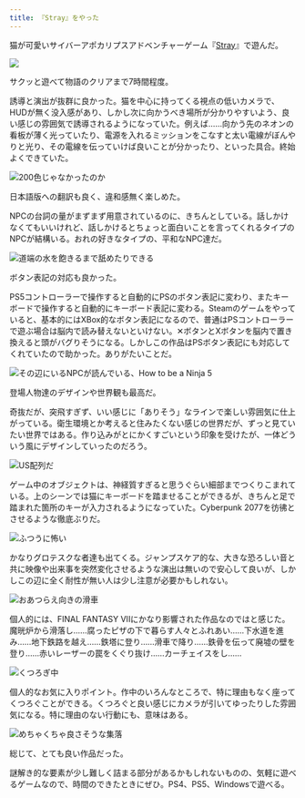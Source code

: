 ```yaml
---
title: 『Stray』をやった
---
```

猫が可愛いサイバーアポカリプスアドベンチャーゲーム『[Stray](https://store.steampowered.com/app/1332010/Stray/?l=japanese)』で遊んだ。

![](https://lh3.googleusercontent.com/docs/ADP-6oHwczmlIGAFYl87VpGhn2phvyTi7edfMpk637_Y8MK7FYLZSLvf-y3pScqSaeFRaWpJE3AHeROXhc8tn1dHkQIBme28uyBxtUqVdKGIgSOuCcSWw5thXoQi8UewtlHjhtlTMWHJDup8wAl1c60yrxgzVYjXfIek9qcayiYXKkhfj1CnIjTwl1A3OX1bfpW89silAFaW4tyuNrpy5xKZ-3ADgV_MZroZ9RnfNP4JiBgp6lIfL2lo9nF_jq9iqHSCTDMkTKDAtI_nSIgcS-VZTMEyDr0wMRVYzo_i0cwSdJapZ8Eg4wu4ge4fJYzVpPaEQ--4Og2hU9r_g7xRv_dS53sEdjOwa6nYypUHvhd93oL9iw9mC6OB7PSZn5KOj9MN6nIm0pnlHYCj2a9fqnsb5bGrY3B2XKIy2rSu1rVKVw99rYxNa4MiKUE0KCr96sJQVJq28zkOUZ1B-UD-Q1OHUYhag4VBIdmRb7laslK-8aWnkGlkI77hR38gPdNcWjRW5Dcrc7leJRkesVTbTshlpB2tZYLkIKFRnGhT1U4rWaVh1hFoKxznwdyThFHeAncQ8xuRu8ULwq5zDdRz57ltilFGHNUuy4jAl2NTcyBB0kPNiAjHzWzNSBwQjE5t3VYGO8kklIJQaHw4UvVXOsTQiKvWD72TMHByT25NQPm2QbWKvpeNCSXhy6o9MG9y73mhu7uqH-yIKKRtrKQD-6raGY89Da7OpuhQgnxwNMMMsIGj0ZZ9LDWgnLBaRFzZwtnge-zO7EoPB96ZUe7usB5fBbEgPkE3UxcgShBR7la8OYVMTFK6HYQYd075TtcQZXXSgeewy13iGBhGKz_ndYlNsf-WSpWc4j4nWZnKWTG6IlahfNonQo_AGLyNYJmPLXqzqcu2dRuTzOHhmY76Q_OvTAhW83qZiHp-wj6JATf1Po4AVpxo4OF0Bklw_rmCTsnzGO3TdTUep7q4gLzE8Tt8giucpGoiBy6mKHa51Q38IqgySnGnlCiBAAGI8ruu-cXcVhM44YhW1DgtVWq2Odty_OqRXOHW5GEENbh9WqUn27-geAqdBs79ckXbCib5R40_hJ1V8n9pI_5iKgummy1ZStCVThmxx-LTNG2iYlqCab-fZCpn33_a4V_hLI2j6-OexrvYuMRbTvT8Ydo7rB4BATUKBy4XyYqDL9qIDT9SAG88rvue7cRDd6TZ8gB1UNot-yN9nxe3LBKO5-Mx0TACU4DP_SBv1u6_XVASQeRyQjpV6CCAHg)

サクッと遊べて物語のクリアまで7時間程度。

誘導と演出が抜群に良かった。猫を中心に持ってくる視点の低いカメラで、HUDが無く没入感があり、しかし次に向かうべき場所が分かりやすいよう、良い感じの雰囲気で誘導されるようになっていた。例えば……向かう先のネオンの看板が薄く光っていたり、電源を入れるミッションをこなすと太い電線がぼんやりと光り、その電線を伝っていけば良いことが分かったり、といった具合。終始よくできていた。

![](https://lh3.googleusercontent.com/docs/ADP-6oHlZRF3XC3M6qJy_hzbC2M6k6_24UyAiJIWap7eiHl4g4dH0rASvGqDO_O2mTNmEQZ8N2PGhjdeTwK2Vx8jDe1trYIub0VxX_IZ0e7cyNveW-b9H-92fKF4ayVcSaN3JyX6F9POahcuLyjgNbHYeZJp8t9hB-NEfj9iKN92oaDTQep4wltKzrFfNuLO2NpOCpM5QUdR8h8Pjcr6beAXZlVGEEoQgM6Om48KQkHAYkfrNIub_LQlmF5VsJeLczJTi6TfJntruBtF-GkTHldjIR9E6XJ9qxoYu_aRRuhcvSSVTr43BqyZNWK1LV1XgHe_kQvjcwihOjxq9QaQ9LbW9Wr1Vh50JeOJqsJ355U80roCFVxbgMoMZTX8w_JuhPLHydtz9JGeo8vXItw1wOzj8RfxSbcC8-oUASd6zX6nhiye1wvl-lyzckbCZ9U5yzO2n4mYPU8NOJZcd6hTm9hOkXNMZXELDFcMyDlCLXr78vwZtcGWWt7fFJdIiCGhCOqvKFvqeeLVZWJ5IkBCpW3IO_lyZ5yy1cEJHhxWXmV4yf0SeVnDg0EPPc9LC298dBn9m_WtECxmLB1WRipMueGlrkHGU706Bgf0wa8gUeFQFrqzoEfMTa33dNfmUdTws5dGWBuPfolWpgK9b1PfVWyJmoahEPaFR8yo5ksyjSHHo3VlitPkI82nkUsucRuS4UHOMIMfxHjZLHDtxrq8wXhDqvLmMeJLGWzmlIGsY1ijaw3JOSh3VbCjvDNofcXGYMJZrZfoJB7RRKXnHhkzDeacxQP9hrKITEKYzItpdK4pLsvGOYCDyUxUThyBbiqSfPlFFp6AMPxq-eu0JV_a7x3TVB2eiwNHPu4ZrsQkXDx3ZLnGOX-Q4mlJ-iI_uPOc6fi9lexRoBKTBX-8aLCGDyMlTNqPN5pvbELIR1sVZDIyVjMGPUOBHuawhgfl01LpY53qgZLsjv5VwUGmME4eHYDxRrgf7X2wJHJFJk9e1zeB5K2ga89pDL5stXh-3diiuFTyyAg-SoI6OaPGYa1yW764m36E5vOGqagqyHMJMZM1bBkZGFnCUHRnsWuGYIN6__sXUKBRxu_2gICaYwaLYxnKWumUJhzq3NU1b2We2BeN32kdawDEijwxzxhy-jywG8Ll4Dn3Gm0syWWEi14Dhamef8mygQ3ZY2K8j95K5OeXBAi5MYo38zgDX8oXcmfIXk6IGnqYbEVF_PPhg39jYWTFwQWqu6ebTpTOoe6uZzLFSdCSiXGnfA "200色じゃなかったのか")

日本語版への翻訳も良く、違和感無く楽しめた。

NPCの台詞の量がまずまず用意されているのに、きちんとしている。話しかけなくてもいいけれど、話しかけるとちょっと面白いことを言ってくれるタイプのNPCが結構いる。おれの好きなタイプの、平和なNPC達だ。

![](https://lh3.googleusercontent.com/docs/ADP-6oELL9U-fH-dGyhTLHWYTnJRrAuECRtfLa05IrOl86vOpIbNGfCpiWBGhCam2Jhw9j-BzpbBD-dX5Z4PrEs2qb6KYqYu91rOSx3JYGChMeSOqmQxFCz5oa3q9_jd3fpIjwbNt0vU7wvzwaoR39_Yc0y2OAb0J_7XuAZlh9RmRk_T123_rRDAfO4MlYXp1iUhlPeVMhz7UalLI2DY7AcwXxyFj6qmBE12HbHXh7sgZhQhkhwlgI9yaXflK0EmzcI7ErLN_6z5zbmbgBG7eg_E7ZBMqJK1W1hRTdwSIkhx3fhB1Qa4SZAv2ETEici0n-2scN9BLIkxyXRGYiZWLmmeLG344t9gb7U4NvJBkN_kPcY1Spabda0liTsPnA9a8IJmIFq9SfrVyIypfp8VXH22MD4UK89hInMhKnLPLCwWWmjhxz2tVxpaWMshyl3EGKDQgWEl1YPOnvTBCqlbnzXN4D4HqnzDFf-uLwr5m9628dczagJZkaf_PEG6dVVorx12bUDTOCCQwrOwr2XP95tWHR2FMbUwh1uN4MmWApGjXPYNbfYcrRrKHVND5ar7BGtlw0wD16wHmRpEPRQOb5jEwlkntvGQJ6bsefi7g5ysrO-tX_VW-9eIXwMOfFmPf6BchVyD2h7cYwTBvUImXXX3aOt1xBLrAg3ydVXVZUFZ1Sp14q1oMrxuOypbo8GLJIzKi2y2UbzkfpMMcF35uGxhY9R3Bi0ZCfWqjjze--TSagMewMg8Enwr3Px605Bk0MPAEeI8FZWqalfbLIu5UiW9LzVUh4OnJLBvuwccCVsxi-rwgYZGoOGGT6cdZ9fRToReuoZlF1vP_uHeZ2SUmL9arnjF9P6hG5aJFrhSLDx7w1xy4-g_rr65WtqSe4BRkndTofsIWOouQ3Bgrm37GrMdJwTvMg-TJmZweSJSXhC6v6dX46DjSoJOElpC69t_FRGXFOQ8xr1AVRzpM_bkqAuai8CZQcI_gRAYIbaIsq3FbqpyZ4ijPAceefDvWKaZp9gY9EPhgRmeVGghm3KxaM8Ah6MQ1Bkkm4gKa1xNxs0e8-e5YvihTKpBk7uq2u_29JP2FT_EqWe70tk9gBY_hH1KxI4qi1VL5dVE2sDIpKnVxKbEqSP9BfrJExGxh1PJFQV8X2aQ6eo9HEs--BDGaWY7YVBE2w2PO6n4UUutn1wZ1vCbXi19Em3UoJsp1p5AQ-5aN4g1JuUpIFhaZ_lWMBMBIcxotvGbuzlfDEz7WnQA5heSV288GA "道端の水を飽きるまで舐めたりできる")

ボタン表記の対応も良かった。

PS5コントローラーで操作すると自動的にPSのボタン表記に変わり、またキーボードで操作すると自動的にキーボード表記に変わる。Steamのゲームをやっていると、基本的にはXBox的なボタン表記になるので、普通はPSコントローラーで遊ぶ場合は脳内で読み替えないといけない。✕ボタンとXボタンを脳内で置き換えると頭がバグりそうになる。しかしこの作品はPSボタン表記にも対応してくれていたので助かった。ありがたいことだ。

![](https://lh3.googleusercontent.com/docs/ADP-6oFuqQY-Vwf_JplLon2-M8tbigUBz3xJMT8ztjgLxcCVmLm3MUeCLgjmuiVkpAJSb6GvFV_GKHSQ_Vc6hvNvzlnAYCnumQEXMcgSUrht0RlXeXP9hHOuBGUdBiR4-uuqdvMYNYSoVEDuT9nnGRUlzFaca08EjROmbkMeLVfznXcME1l2eeGzFOuQhEl1TEFHRrBg8AjhtNHzRMt4eIkXa_Jbmcc60AVZTZNK3Su3sz0spG06KAPQaHfbMPow2ms4Yu97eI9n0J_Tf3SxjAPzVP0iC842L4cU_8c9tzo2__J5DunD1rLyFYhAPcfiQ7dbZZqUKnrmvjrR4czL6HAIT0OGoHx59mmFF2sOnQHSPQOuo8gk20gQ-r0YsTqrZrRB7SYuqrQH0STGfrFUi5Vk2s0O_A0nPZ2Y7O-G2IZyz_mZoujdE7Ez1dKHPCiQR5vRN1apdQcjvsMXJ3fE5zIJ_vKbvvfaPfpouBW8Vi3gG9udN9g_E471QcqxZvL8RLWFHR20_eDrusFcrj6qMQou9F4_OAZHixAqSWp9xWueu142hW8KQPkcZVXekUATLvu2VuL4qcLTrcvmRM2P68WSwNzLqGfuHYsDMhgs2LbKbuGZf3j53nN6NGKeTdQx3QARAUKBa1B8pPSBBY7XxpKmA5zoOp3zzc9tLlGnIVDxgpJGt8mj76g0ht1YXC22PjwYg6ZvYvYu4YwdBS5Vx8fohiZkBVY0R9svmhjxcoGea9_KZVS2BFqpHnQ6JxqdA14rwAUbdU-Gc9RsJjq1OrNZznnGUBmE_QEbtbm0ZGTJdk6OEsc_elqCIjMPmL0y1vmUqmuJDawKW7Bv2u84XA_0cmHVVrKQQgYhMcSFhFungiD66jtXRkXgqpF_xeCFuhS4L8LTmkQTYUrhu622SliyL-2wnX4nC_PxnW2LAvLUtU_BjdxIz23xP9SX_xXvIadG2zCaHl_VWuexxLaqwWdsG4fnoaaF1SzA1VRsNydomuRhDlHRKsW3s1jUFUjJXcUmpOh3oJHx8Vg0BX1ODfacb81qWk8LSI2g-vj3mIdN0yiocqowsU4zSYbprKQhRZ_7K33dF4NXY7WerYQ3brSTsSknJAOmnasTuJUukWl3mI9J8xro435UUb_nlVdiTWB5cITgOIh3Xo63-K1fwIgwF6FM6hIts74InDDjLPQrCZtzcggmlcq5tBnJfqIgkh3sSsjJw98S1EtxS3eK6yiLsqF5BjjnoDSZuL3BGR2BbwNVVPCn4Q "その辺にいるNPCが読んでいる、How to be a Ninja 5")

登場人物達のデザインや世界観も最高だ。

奇抜だが、突飛すぎず、いい感じに「ありそう」なラインで楽しい雰囲気に仕上がっている。衛生環境とか考えると住みたくない感じの世界だが、ずっと見ていたい世界ではある。作り込みがとにかくすごいという印象を受けたが、一体どういう風にデザインしていったのだろう。

![](https://lh3.googleusercontent.com/docs/ADP-6oF6N0P25CFrtnVyO_RktEtKxWnNl6Ppiy7yJq4Ba9feBQ18GyrNcVqaWVj_y98vZyLUd8RKXRGZLKzMdXisCDXl5U7VMah6lOKEASHlqCqThZGAp5G4jgB3gaPsiEzyea78OHNm6NQFyUqL1WyXcOPsBKBFjGAkmrlfMOz-Ub-a43ZTngRs4Jbb0OPcgksmFmSxyQDuEvypNHkk3ED6UXA3cQhtaI-7JP0eP1HnxVMs9EHRYeMREA4rTbOIr7AbEQlSOugnzmqrBrkkICbF1xjipKcNLjksMXfpIEvd6Duldu4trUQaNfGEJkjyGHJqi_WILk9EHwCkP3-BEw5ToRniLCRqIILFWK7OumNqR7c9dFdaNIMR1a7gNroEjVrIdXSgLhySRl0debajXXnw1H7iux0TITXlktqeQvkjhdUIN1O59ASYXQlZp_JazWcoGg6Qy-UU84kwAN3mxhltXOgZlnQ9zdNB_tB3wyEnppjy3Sk3HR7qCV2IjcxgyR07xXueinuvz0PY8oIA0Vlo59TdDfpjrQbiU7csKSyxM1dhEFwLkZ3lMIcnBN3hMY13c1pQ9mhFIvSg8bh9wBGNF0G6Uu-VNqEQvGasWcXLW4e5kYkiLVwSbvRmopT8QtVrYVk131vQzdRnYNGV93ctFVxjAop4sI1AFuMJ5WUnSuPlaMlWDNbkgAnYLsnN7AoM7_jAUjld20qNLSJc4dUYqJ18uB6e86hPPvrOUkbhZ2BX0gQT4fH6DgVSfk_XFVVcN4bxgq8H0WCYiO5CRkpkSkkDJeZ1rraHvu2-Qk8qzYNjSJdWXQdaB46jIAdlW48hUu50SBw0QbslwDh1lbJJkSKrRHBqwkzs7tlO_-lntVT2AGkrem_ztjUTpCRGzYe8G765iot9qYxOQUdmMzKOMJuNvd0intGVZvctgleOwId36QJsWdFhU0tW6xzfzZZcaaakYe2MIbf5QXbAVEc2_gvuA2bIZlPJ_2KKpkd2vetJ2KzwP2ODD8o6wo6r38Qznk1kcTAJSwk5Lu4ZQjoRkYCRAzLJWBSAGOfpzq9Cl6JbpEXxy-Ofk9ihTvQqRV4kG6Z-Pu2_H8sz4MwaM8I8ALQrY2Ogy2ZQ48WJ09QUTcYCv3qWGT0Ib2d8dv3lUrQsBO4IMZSWVcMob0rgxgy3f52BqLiKL5XAz0zEGa-Wr-qRK1iNrHPN-Q0uiHIGGMCs7eHz7K5DDoNj5-dORth_aw8HIfRuk7BXiLHuWL_0t1gbqZiV2g "US配列だ")

ゲーム中のオブジェクトは、神経質すぎると思うぐらい細部までつくりこまれている。上のシーンでは猫にキーボードを踏ませることができるが、きちんと足で踏まれた箇所のキーが入力されるようになっていた。Cyberpunk 2077を彷彿とさせるような徹底ぶりだ。

![](https://lh3.googleusercontent.com/docs/ADP-6oFKg_y1vUrkQDeAu108KJz_kApiZBPtQ_-XdQZoYSOtw2ecqw9aijMYNvvLKBoq0K3DgG-PlFtxA8HL10A6UDV4ZHM1QtDltct-MhMxuDnwbPgE9GH2SXkUQ9vLRdXDfJKkRn1N0z7saR93d1tGcdNJDS3eCpnaWm6jNNsUhtQEr4DPampG8jLuK7DZQpzSPKDJRljljJceUH6MDNu6hH95m1tgSwFB3cszUkUIDpJkBx0_6w21R2I5gQDSev-_5sFc5vRkdjC2jYoJaaaaD9hSD6asD2Wm_mJ272r9Rrw9u1zi4I80I27e0pT-0K9jQQiuxrubMYz5PLnzn8Tp5mslMVW1HmYEHsk2ID3evDTgRg4W_nOc4YjwGUvn8JwNBjVWmU-Gwe1mm9TGyP9_fWXoGemR_0FWtXGamD04X_Ej0yHcFG85ZtNxCxFtMbcD8ZzqxWm5GagHD_olEtQXSeRsbaE5HM3hQ1HftHybLxiKHgcGU800eTYGeREi-7C1vsZ2EAPN00M5Ltjs9XG4z5QFyws_d9_46eAMsnIuPrilVBKOSTjnMIL9OKQU7dxfvKTKVAeuk4leJmt1_UM4tKQE9hcIuP4M6IYk45PdOWXmT-M0AZE-UzDh7uUqwxEwcqjRsZJuGD4w8ub24a5ZI2nB_5EnABAn2OusH32b1ILP7ATa3e52zMd-iijBXoAVMCP2McWwKOaYQQg-w_KFF8v5si902481WUjX-a7qszFmU2eEneEgzBz-A6Tf_YNr6f8cABIt1HEvgkuPz-v4rZSM-pFRVDURndVR8re5YK14dlDkLCP2f0dm4Faw19JN-M5YycQ6uulXAr2TJ03bhHOLgz1nFAZxrV-xxmX6_H-3ZNhYPoGfj0smdwZJcrCZNGopvGrOB042Zn2ogwr_YcvG2JtrEmrVlKPp7VmMF1bIZ4UcT02ddeYjtQCIgFfViWZEbsItw6k1IcwcfAJX84FVI7gn0P0fVHTd6bXQe5BTRi3OXEYsrHrXgfYlRDMPF5L2i9Jc1rF08rwZ8bwdCuNfUIOV_NsUhShfBsNKtl4ZL2WieiCH1NPYeOLrgGgO5elyNDXfDYO7t8SqnCDIeu82sZmWo6am9lyMygidxrqggZuLtaa8FWmIAH8RdSl_vkLN8LcWnToKIAOFsJ846WM1OzVWlPaQSc5S1gbr90DkN7LmlD7DUfMCVq9YDhV2DEPzUTu5hjh8tUEoDr3Mv36pm2-lEXZzH0XD6FJafJjQQ1Svhw "ふつうに怖い")

かなりグロテスクな者達も出てくる。ジャンプスケア的な、大きな恐ろしい音と共に映像や出来事を突然変化させるような演出は無いので安心して良いが、しかしこの辺に全く耐性が無い人は少し注意が必要かもしれない。

![](https://lh3.googleusercontent.com/docs/ADP-6oG4H3ILljU60lt0oyDVnBcGglBlcC8k6d8d42Fs3W0z0GIaznGdIdHGFPjL3_nTCKoJVQbACFYieOy4wOOO5rHa-KokTs3TXjIqD2kaAw7G-hw3jbQmCc-0r8eOeHnJmbLUx9_8aN5zvN3V_C0042oS0PTns7P-FMQ1I85wbX6buDhf1ajQUvliz1tGr_sxpL32CfSO3dQiC_TjA8cY5szIlZRTl-ad4awKiZ63OVRBRJsvFZ4zZ9fgw3FgZ7bEM3Bkqbs21PZ7rhEbha5uu4K--gZCdBB5xtc203vT7CWDo6OoOGqavPEsG_dZ25yL2lRvvlRieSaZpcv_b-qpeNSNEwRNiWZwFzmduAIFtr0nUUUBG1q209vOZlRXVIEguK0z6Dm2yxP99jM22oBQYUku-HssYsrv3YN0XudiLRtvh5AmVbkOV3EOuwYLgzoTnJE97QdNJahb8eH46KUXSVSdbapXFklGXdaoUjyXwx1kLIwJt6qPDqaPWQmYxcAbN7kCTu2GokhGtqjh5Dmo2Fjfkkyy8AOCpwI63o7kioYOvyiRy9K_n0AoKkVrHm7DYzeF9-MxAQtPYObMG1KTPz6-Mn-dhAFZuPe8L4hULd61SOohYDo_yz2HO5Q8V8_OqIWkurhBAOO7Wu6VM5hnK3LzDuq4ItHnAI1CVEsJ8sjDHLp7usG1UccGPAe1TBZn3Kc3ArKx9EkN-z7XpbNvXHeXCeEG3Fi90KdwCfPOS5Zc437b-RiuQC74pZsmr0Q6VFfA5fucZ8WXn3XKYgbw7Eq_nI-49wBoMpS6Kkduum6QpQEoIhhR4edeHR3zWwbZE5LVc28l1SpIF9j5WEchz5vjm-yZSCaXX9fRhcUINbaukRxfken1dfUSSxEoNTN2oDhTipNDTyKI0hpAEWWt1GXFkitOvVKdMtrHkxtYUgOhUXmMpwN4qF4uC-Kfsrcd24YX4QTXXjDVaTxyX0SknqQrMPJLukRqlXB3On8W4k53sghC1Ib89-M8Vq7_B1YOL36omZ8gs9Lt2_nplwdNuP4bmnyJBX5Oz9Msz8fHhBQsxaStd8GndWCz2foDa0nIEGUJBPIPUvfjf1bemsZjT8DzA6v8cc2P95t9X7fE5qQkbBb8nMop-KXui_9bAr9ZmVgngsiQ51Pyc2gvpqGLZDaMdFnPJl8uB71iQNEGny1peAZLbYsgiAa0NzyIMPuJHHbePS7Qd5h61inZa2tkKhWaJ33ZmeuHb5Jblp5EbJPHCRRtYQ "おあつらえ向きの滑車")

個人的には、FINAL FANTASY VIIにかなり影響された作品なのではと感じた。魔晄炉から滑落し……腐ったピザの下で暮らす人々とふれあい……下水道を進み……地下鉄路を越え……鉄塔に登り……滑車で降り……鉄骨を伝って廃墟の壁を登り……赤いレーザーの罠をくぐり抜け……カーチェイスをし……

![](https://lh3.googleusercontent.com/docs/ADP-6oHTzqPnMlALn38ow4A5TRhE8kZvQpKGUu-q1r9y_NBQNRlpdpsrQSup0WADw2Oxc1uJUrQQO710UZjM2S8rNcTYXblTBd44fY2PUtfot9fQKIMQ2F7HardvBw2xedMQXbF1Y4q1m46EPax8rZ9YaFGzFSiosUDK2TMh2FMQSoXLzFylKRSFTsAMQS6XKJFNcl9TjtLuyqgnIntjPulUOnjvZ5FaaB2Lm-iO_0icJ1LFvNBS4dyAnlu2T3b4D_comOAx3sn95oAYh_fv6b6tzMVi5vBTgwerH0Bl4EhzJNcvMRVLqzpaZip8SBbF3G4IHTlH-cDBzCwPjIVkKOdySHkmczve4CBS4m6cjmLZW8rUKgfdFwXYYHQJF1urZwotRBS9s4wnyvfZRmy9G-N6dLwcAooGCNLe6SE0RvLNE5coVB7W-KHdNKJbphsQmWYL3JG8OopQilX1fExJesNh8Qg3_Xbx5ROU4Sb-MwnQzoZDmwIEI19OsNtO7vV5t1tZ5uzkeYTLSVxFtto46QCDil9mPk9bCw4dvAyKEKRNiuQUw02yILRRUgIRtSJj81kw477GxB6aEvelqQBWd-pkccFm_TSWhcu7FWhc2EJy7GzqwmgSkc73FkGJaUplk1K2-8qVMiFoxjmQRlns8lJ4RfEeo52lt1thwDM7fiNhNkxUz4iknkXsHIPwz8AHphgsXKLUH07y5NtHAFV3NAlFlB8o1PWgYtLFbsQfyxNQe7zCL0ay_xBC0gtHH4jHSYKXFuDvj4Khu4c8uV_a_4-henoAaQq5frr1dh0DOCaiOYbuSO5jX-j9jjdySNP2YsWqLtCejShK2rh79cGy1GzpLslXT049t4agxDpiuyXr4eImVpnytkIR2g63pNtyaxm7jHmcID_41QG0Hvb6Fj-msf4B-iBLNA89T06QB4ZPNPBr-dzFc2CfjQ1mObUrNM_CuugyChDz1qwxYB7-ceF17kyT7K1WzE0hZ0NuZOmkoeiONEgpyawl4exb8VS1lHWqvr34dceKpTH5NkNRl-36tTGMeMXZtUUURbO1Jy0Ye_oFcYRB6lLe6zkbtCBhLMeO05h6zjBRoxyn_tlJ4kDDf3Mn1KuWoTE05UbiB0L6SOxqrr6x1sifYtIgtXLY96gtvUGC3BHF0BkbnT2h8pnxaGSUfdPr_bmMeJ1ZHw0o-tIr5mmvAYgEssxHj1bKcx-lpO-4TVEdRXJkrEZw3NNfDv7vXxffCCWaj5F0t7FBspFl1RXXAQ "くつろぎ中")

個人的なお気に入りポイント。作中のいろんなところで、特に理由もなく座ってくつろぐことができる。くつろぐと良い感じにカメラが引いてゆったりした雰囲気になる。特に理由のない行動にも、意味はある。

![](https://lh3.googleusercontent.com/docs/ADP-6oGVD0jwAlboDnQ0SeVSY4p7KqPqsKHj7QAGDus7hUFOwgbt8GR_hEeE-phYC5YkiW5X9o1NfH3al_d_cdZi-Ytl7Mma5ttJ5GOPr5xTkkMsW-ScgFTwhQc0u4KBtayx5iG3fIDDlM1pl-bJZ7tFvHew0EciHoVpkoWVv8jBUGEMH6r8HeI2NsA43wEnttvgaJ5gykwQUodBY2kV0sWnt9MFeSPxeLGTEOVUFpEQn9dHqpph5cJL6Epm3dLJX_Sf5peG2rPwGho5HaAhLSOzvGalWHFyKAbprsarOyvbd7ajLona4lD9waG3g00ofRr7niROhi0Jd5nEWRkTqQ8Ebj4xK-eUGu5p798CKa7FAsdsCpnhfLmOS5ktJf2ny-7d0fDWopjmfrYy2g3bJrLwRQfl8deBah1-QQkuZIsATaHzwet_K2k4PBtvpBGkLYKpxnlBtJCfVU6DKmWjf3jkVHHeHTsNb_YG-pg4knVceETl-uZPKu2B0JrhUEhKr9kUxGNJdMw0-ryIzQPBQViWHEGuDDBL6fd195_KrV-EJWOe3hJylwHosWgnWofcOWy7C76PGoj6pobgaUOgPx75ui5FgqtUYFO_WodptAtWwbA5UhzlfER1sAr5mmOVn12Zx9QvEZR8mpuSwrgoqeifeAODYQ-EF2tcxrXB5CrikgOepHlh36RGRc_43-clLkuCm1CWxjZSGqJEHd25UFeZH04D1YIgIM1iqLdk_KnHhPu5X6VR_LtSiBdNavF7L2hfOW1Kz8sBRqzIf3xJynFU_fP7TQuH73vnCddohhfPhAzjDVWhyjuwvqwWaMPdUQFee9HmRlCAUhTiyEy3a9x9Vsnm30Ugu4ohsgXXOXfIX2XuqJbxTFeeDuKYRuGG_dDv8ENCEzuayThr--3ZlGTKiY3qJRWFONjfB9nnZG7HzgJkH6tFaRwDDcbLPuxzqK3FzLz3EtQqy5Ff0hhpqTHfVEXYzQMMFJgwYpxqrET6sl4pazB7iGgc0ZYZSK0SWg3WDieB3XsVwe00hVEKiaFUxLzUoASy6wHZQcQimJ-wsWmx70-gaMuSaGsVCfwHUwINNOqRNfX4MGBfo1e6sgiv4Xhr0g1W90CFktkmOMdMssneHbjAJntCpQoBsnakac1tV9xvXOR9SptA4TCGa6ibHQk72Lf_x-RbTXhsTwJoJiu2dsSnL_zV4cnPu9_doXaD0MM_r02aKGjye3hCJDjJqHHUlo1ed1d-is3ht4qOtk2eZyvxfw "めちゃくちゃ良さそうな集落")

総じて、とても良い作品だった。

謎解き的な要素が少し難しく詰まる部分があるかもしれないものの、気軽に遊べるゲームなので、時間のできたときにぜひ。PS4、PS5、Windowsで遊べる。
